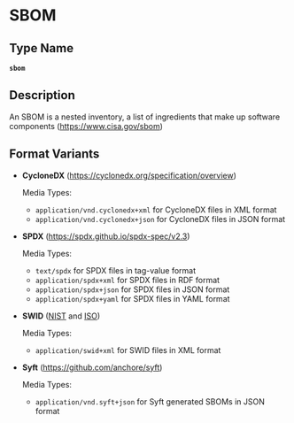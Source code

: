 # SBOM

## Type Name

**`sbom`**

## Description

An SBOM is a nested inventory, a list of ingredients that make up software components (<https://www.cisa.gov/sbom>)

## Format Variants

- **CycloneDX** (<https://cyclonedx.org/specification/overview>)  

  Media Types:  
  - `application/vnd.cyclonedx+xml`  for CycloneDX files in XML format
  - `application/vnd.cyclonedx+json`  for CycloneDX files in JSON format

- **SPDX** (<https://spdx.github.io/spdx-spec/v2.3>)  

  Media Types:  
  - `text/spdx` for SPDX files in tag-value format
  - `application/spdx+xml` for SPDX files in RDF format
  - `application/spdx+json` for SPDX files in JSON format
  - `application/spdx+yaml` for SPDX files in YAML format

- **SWID** ([NIST](https://csrc.nist.gov/projects/software-identification-swid/guidelines) and [ISO](https://www.iso.org/standard/65666.html))
  
  Media Types:
  - `application/swid+xml` for SWID files in XML format
  
- **Syft** (<https://github.com/anchore/syft>)
  
  Media Types:
  - `application/vnd.syft+json` for Syft generated SBOMs in JSON format
